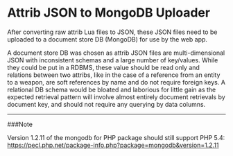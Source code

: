 # Attrib JSON to MongoDB Uploader
After converting raw attrib Lua files to JSON, these JSON files need to be uploaded to a document store DB (MongoDB) 
for use by the web app. 

A document store DB was chosen as attrib JSON files are multi-dimensional JSON with inconsistent
schemas and a large number of key/values. While they could be put in a RDBMS, these value should be read only and relations
between two attribs, like in the case of a reference from an entity to a weapon, are soft references by name and do 
not require foreign keys. A relational DB schema would be bloated and laborious for little gain as the expected retrieval 
pattern will involve almost entirely document retrievals by document key, and should not require any querying by data 
columns.

---
###Note

Version 1.2.11 of the mongodb for PHP package should still support PHP 5.4:\
https://pecl.php.net/package-info.php?package=mongodb&version=1.2.11